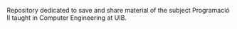 Repository dedicated to save and share material of the subject Programació II taught in Computer Engineering at UIB.